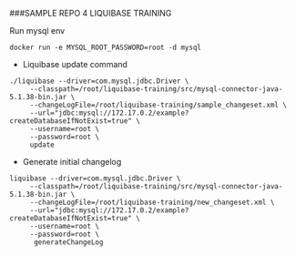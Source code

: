 ###SAMPLE REPO 4 LIQUIBASE TRAINING

Run mysql env
```
docker run -e MYSQL_ROOT_PASSWORD=root -d mysql
```

- Liquibase update command
```
./liquibase --driver=com.mysql.jdbc.Driver \
	 --classpath=/root/liquibase-training/src/mysql-connector-java-5.1.38-bin.jar \
     --changeLogFile=/root/liquibase-training/sample_changeset.xml \
     --url="jdbc:mysql://172.17.0.2/example?createDatabaseIfNotExist=true" \
     --username=root \
     --password=root \
     update
```

- Generate initial changelog
```
liquibase --driver=com.mysql.jdbc.Driver \
	 --classpath=/root/liquibase-training/src/mysql-connector-java-5.1.38-bin.jar \
     --changeLogFile=/root/liquibase-training/new_changeset.xml \
     --url="jdbc:mysql://172.17.0.2/example?createDatabaseIfNotExist=true" \
     --username=root \
     --password=root \
      generateChangeLog
```
